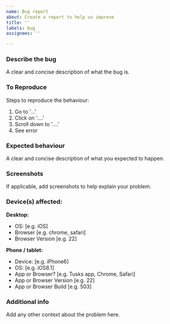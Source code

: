 ```yaml
---
name: Bug report
about: Create a report to help us improve
title: ''
labels: bug
assignees: ''

---
```


### Describe the bug
A clear and concise description of what the bug is.

### To Reproduce

Steps to reproduce the behaviour:

1. Go to '...'
2. Click on '....'
3. Scroll down to '....'
4. See error

### Expected behaviour
A clear and concise description of what you expected to happen.

### Screenshots
If applicable, add screenshots to help explain your problem.

### Device(s) affected:

**Desktop:**
 - OS: [e.g. iOS]
 - Browser [e.g. chrome, safari]
 - Browser Version [e.g. 22]

**Phone / tablet:**
 - Device: [e.g. iPhone6]
 - OS: [e.g. iOS8.1]
 - App or Browser? [e.g. Tusks app, Chrome, Safari]
 - App or Browser Version [e.g. 22]
 - App or Browser Build [e.g. 503]

### Additional info
Add any other context about the problem here.

